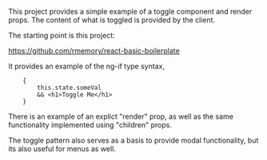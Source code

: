 This project provides a simple example of a toggle component and render props. The content of what is toggled is provided by the client.

The starting point is this project:

https://github.com/rmemory/react-basic-boilerplate

It provides an example of the ng-if type syntax, 

```
	{
		this.state.someVal
		&& <h1>Toggle Me</h1>
	}
```

There is an example of an explict "render" prop, as well as the same functionality implemented using "children" props.

The toggle pattern also serves as a basis to provide modal functionality, but its also useful for menus as well.

